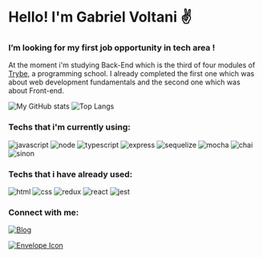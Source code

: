# Hello! I'm Gabriel Voltani ✌️

### I’m looking for my first job opportunity in tech area !

At the moment i'm studying Back-End which is the third of four modules of [Trybe](https://www.betrybe.com/), a programming school. I already completed the first one which was about web development fundamentals and the second one which was about Front-end.

![My GitHub stats](https://github-readme-stats.vercel.app/api?username=gabrielvoltani&theme=apprentice&show_icons=true)
![Top Langs](https://github-readme-stats.vercel.app/api/top-langs/?username=gabrielvoltani)


### Techs that i'm currently using:

![javascript](https://img.shields.io/badge/JavaScript-F7DF1E?style=for-the-badge&logo=javascript&logoColor=black)
![node](https://img.shields.io/badge/Node.js-43853D?style=for-the-badge&logo=node.js&logoColor=white)
![typescript](https://img.shields.io/badge/TypeScript-007ACC?style=for-the-badge&logo=typescript&logoColor=white)
![express](https://img.shields.io/badge/Express.js-404D59?style=for-the-badge)
![sequelize](https://img.shields.io/badge/sequelize-323330?style=for-the-badge&logo=sequelize&logoColor=blue)
![mocha](https://img.shields.io/badge/mocha.js-323330?style=for-the-badge&logo=mocha&logoColor=Brown)
![chai](https://img.shields.io/badge/chai.js-323330?style=for-the-badge&logo=chai&logoColor=red)
![sinon](https://img.shields.io/badge/sinon.js-323330?style=for-the-badge&logo=sinon)


### Techs that i have already used:

![html](https://img.shields.io/badge/HTML-239120?style=for-the-badge&logo=html5&logoColor=white)
![css](https://img.shields.io/badge/CSS-239120?&style=for-the-badge&logo=css3&logoColor=white)
![redux](https://img.shields.io/badge/Redux-593D88?style=for-the-badge&logo=redux&logoColor=white)
![react](https://img.shields.io/badge/React-20232A?style=for-the-badge&logo=react&logoColor=61DAFB)
![jest](https://img.shields.io/badge/Jest-323330?style=for-the-badge&logo=Jest&logoColor=white)

### Connect with me: 

[![Blog](https://img.shields.io/badge/LinkedIn-0077B5?style=for-the-badge&logo=linkedin&logoColor=white)](https://www.linkedin.com/in/gabrielvoltani/)

[![Envelope Icon](https://img.shields.io/badge/Email-Me-red?style=flat-square&logo=gmail)](mailto:gabriel.voltani@gmail.com)


 
